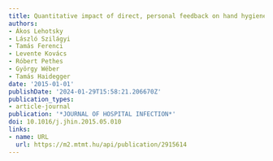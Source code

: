 ```yaml
---
title: Quantitative impact of direct, personal feedback on hand hygiene technique
authors:
- Ákos Lehotsky
- László Szilágyi
- Tamás Ferenci
- Levente Kovács
- Róbert Pethes
- György Wéber
- Tamás Haidegger
date: '2015-01-01'
publishDate: '2024-01-29T15:58:21.206670Z'
publication_types:
- article-journal
publication: '*JOURNAL OF HOSPITAL INFECTION*'
doi: 10.1016/j.jhin.2015.05.010
links:
- name: URL
  url: https://m2.mtmt.hu/api/publication/2915614
---
```

